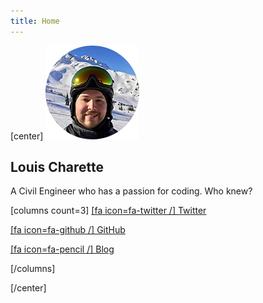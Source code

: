 ```yaml
---
title: Home
---
```


[center]
![](avatar.png?sizes=150px)

## Louis Charette
A Civil Engineer who has a passion for coding. Who knew?


[columns count=3]
[[fa icon=fa-twitter /] Twitter](https://twitter.com/LouisCharette?class=btn,btn-lg)

[[fa icon=fa-github /] GitHub](https://github.com/lcharette/?class=btn,btn-lg)

[[fa icon=fa-pencil /] Blog](/blog?class=btn,btn-lg)

[/columns]

[/center]
